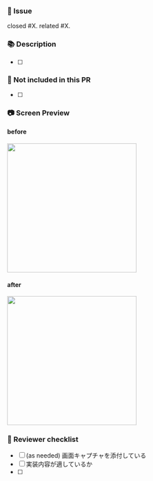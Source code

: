 ### 🔗 Issue

closed #X.
related #X.

### 📚 Description

- [ ] 

### 🚧 Not included in this PR

- [ ] 

### 📷 Screen Preview

#### before

<img width="300" src="" alt="">

#### after

<img width="300" src="" alt="">

### 📝 Reviewer checklist

- [ ] (as needed) 画面キャプチャを添付している
- [ ] 実装内容が適しているか
- [ ] 

